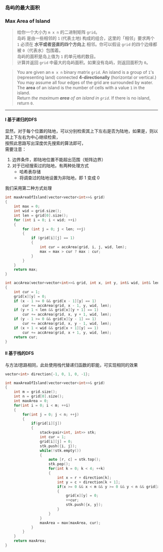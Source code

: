 ### 岛屿的最大面积
### Max Area of Island

> 给你一个大小为 `m x n` 的二进制矩阵 `grid`。  
> 岛屿 是由一些相邻的 `1` (代表土地) 构成的组合，这里的「相邻」要求两个 `1` 必须在 **水平或者竖直的四个方向上** 相邻。你可以假设 `grid` 的四个边缘都被 `0`（代表水）包围着。  
> 岛屿的面积是岛上值为 `1` 的单元格的数目。  
> 计算并返回 `grid` 中最大的岛屿面积。如果没有岛屿，则返回面积为 `0`。  

> You are given an `m x n` binary matrix `grid`. An island is a group of `1`'s (representing land) connected **4-directionally** (horizontal or vertical.) You may assume all four edges of the grid are surrounded by water.  
> The **area** of an island is the number of cells with a value `1` in the island.  
> Return *the maximum **area** of an island in `grid`*. If there is no island, return `0`.  

----------

#### I 基于递归的DFS

显然，对于每个位置的陆地，可以分别检索其上下左右是否为陆地，如果是，则以其上下左右为中心继续检索，  
按照此思路写出深度优先搜索的算法即可，  
需要注意：  
1. 边界条件，即陆地位置不能超出范围（矩阵边界）  
2. 对于已经搜索过的陆地，有两种处理方式
   - 哈希表存储
   - 将调查过的陆地设置为非陆地，即 1 变成 0  

我们采用第二种方式处理

```cpp
int maxAreaOfIsland(vector<vector<int>>& grid)
{
    int max = 0;
    int wid = grid.size();
    int len = grid[0].size();
    for (int i = 0; i < wid; ++i)
    {
        for (int j = 0; j < len; ++j)
        {
            if (grid[i][j] == 1)
            {
                int cur = accArea(grid, i, j, wid, len);
                max = max > cur ? max : cur;
            }
        }
    }
    return max;
}

int accArea(vector<vector<int>>& grid, int x, int y, int& wid, int& len)
{
    int cur = 1;
    grid[x][y] = 0;
    if (x - 1 >= 0 && grid[x - 1][y] == 1)
        cur += accArea(grid, x - 1, y, wid, len);
    if (y + 1 < len && grid[x][y + 1] == 1)
        cur += accArea(grid, x, y + 1, wid, len);
    if (y - 1 >= 0 && grid[x][y - 1] == 1)
        cur += accArea(grid, x, y - 1, wid, len);
    if (x + 1 < wid && grid[x + 1][y] == 1)
        cur += accArea(grid, x + 1, y, wid, len);
    return cur;
}
```

#### II 基于栈的DFS

与方法I思路相同，此处使用栈代替递归函数的职能，可实现相同的效果

```cpp
vector<int> direction{-1, 0, 1, 0, -1};

int maxAreaOfIsland(vector<vector<int>>& grid) 
{
    int m = grid.size();
    int n = grid[0].size();
    int maxArea = 0;
    for(int i = 0; i < m; ++i)
    {
        for(int j = 0; j < n; ++j)
        {
            if(grid[i][j])
            {
                stack<pair<int, int>> stk;
                int cur = 1;
                grid[i][j] = 0;
                stk.push({i, j});
                while(!stk.empty())
                {
                    auto [r, c] = stk.top();
                    stk.pop();
                    for(int k = 0; k < 4; ++k)
                    {
                        int x = r + direction[k];
                        int y = c + direction[k + 1];
                        if(x >= 0 && x < m && y >= 0 && y < n && grid[x][y])
                        {
                            grid[x][y] = 0;
                            ++cur;
                            stk.push({x, y});
                        }
                    }
                }
                maxArea = max(maxArea, cur);
            }
        }
    }
    return maxArea;
}
```
